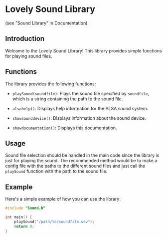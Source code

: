 # Lovely Sound Library
(see "Sound Library" in Documentation)

## Introduction

Welcome to the Lovely Sound Library! This library provides simple functions for playing sound files.

## Functions

The library provides the following functions:

- `playSound(soundfile)`: Plays the sound file specified by `soundfile`, which is a string containing the path to the sound file.

- `alsahelp()`: Displays help information for the ALSA sound system.

- `showsounddevice()`: Displays information about the sound device.

- `showdocumentation()`: Displays this documentation.

## Usage

Sound file selection should be handled in the main code since the library is just for playing the sound. The recommended method would be to make a config file with the paths to the different sound files and just call the `playSound` function with the path to the sound file.

## Example

Here's a simple example of how you can use the library:

```cpp
#include "Sound.h"

int main() {
    playSound("/path/to/soundfile.wav");
    return 0;
}
